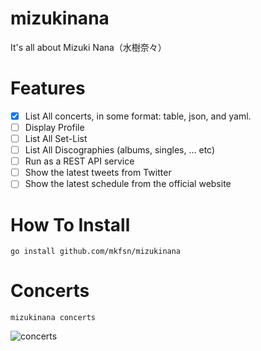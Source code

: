 # mizukinana

It's all about Mizuki Nana（水樹奈々）

# Features

- [x] List All concerts, in some format: table, json, and yaml.
- [ ] Display Profile
- [ ] List All Set-List
- [ ] List All Discographies (albums, singles, ... etc)
- [ ] Run as a REST API service
- [ ] Show the latest tweets from Twitter
- [ ] Show the latest schedule from the official website

# How To Install

```
go install github.com/mkfsn/mizukinana
```

# Concerts

```
mizukinana concerts
```

![concerts](https://user-images.githubusercontent.com/667169/45075502-e808f500-b119-11e8-9cd7-0ec6dfa94800.gif)
